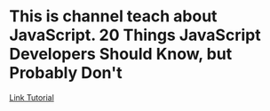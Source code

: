 # This is channel teach about JavaScript. 20 Things JavaScript Developers Should Know, but Probably Don't

[Link Tutorial](https://bom.so/C8yuf6)
